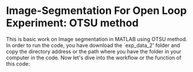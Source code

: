 # Image-Segmentation For Open Loop Experiment: OTSU method
This is basic work on Image segmentation in MATLAB using OTSU method. In order to run the code, you have download the `exp_data_2' folder and copy the directory address or the path where you have the folder in your computer in the code.
Now let's dive into the workflow or the function of this code:
